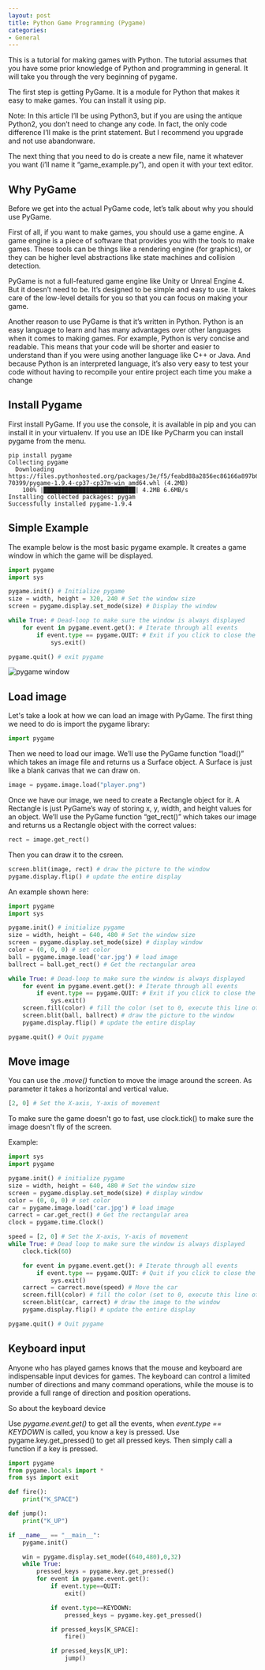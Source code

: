 ```yaml
---
layout: post
title: Python Game Programming (Pygame)
categories:
- General
---
```

This is a tutorial for making games with Python. The tutorial assumes that you have some prior knowledge of Python and programming in general. It will take you through the very beginning of pygame.

The first step is getting PyGame. It is a module for Python that makes it easy to make games. You can install it using pip.

Note: In this article I’ll be using Python3, but if you are using the antique Python2, you don’t need to change any code. In fact, the only code difference I’ll make is the print statement. But I recommend you upgrade and not use abandonware.

The next thing that you need to do is create a new file, name it whatever you want (i’ll name it “game_example.py”), and open it with your text editor.

## Why PyGame

Before we get into the actual PyGame code, let’s talk about why you should use PyGame.

First of all, if you want to make games, you should use a game engine. A game engine is a piece of software that provides you with the tools to make games. These tools can be things like a rendering engine (for graphics), or they can be higher level abstractions like state machines and collision detection.

PyGame is not a full-featured game engine like Unity or Unreal Engine 4. But it doesn’t need to be. It’s designed to be simple and easy to use. It takes care of the low-level details for you so that you can focus on making your game.

Another reason to use PyGame is that it’s written in Python. Python is an easy language to learn and has many advantages over other languages when it comes to making games. For example, Python is very concise and readable. This means that your code will be shorter and easier to understand than if you were using another language like C++ or Java. And because Python is an interpreted language, it’s also very easy to test your code without having to recompile your entire project each time you make a change

## Install Pygame

First install PyGame. If you use the console, it is available in pip and you can install it in your virtualenv. If you use an IDE like PyCharm you can install pygame from the menu. 

```
pip install pygame                
Collecting pygame                   
  Downloading https://files.pythonhosted.org/packages/3e/f5/feabd88a2856ec86166a897b62bfad828bfe7a94a27cbd7ebf07fd
70399/pygame-1.9.4-cp37-cp37m-win_amd64.whl (4.2MB)
    100% |██████████████████████████| 4.2MB 6.6MB/s
Installing collected packages: pygam
Successfully installed pygame-1.9.4 
```

## Simple Example

The example below is the most basic pygame example. It creates a game window in which the game will be displayed.

```python
import pygame
import sys

pygame.init() # Initialize pygame
size = width, height = 320, 240 # Set the window size
screen = pygame.display.set_mode(size) # Display the window

while True: # Dead-loop to make sure the window is always displayed
    for event in pygame.event.get(): # Iterate through all events
        if event.type == pygame.QUIT: # Exit if you click to close the window
            sys.exit()

pygame.quit() # exit pygame
```

![pygame window](/images/pygame-window.png)

## Load image

Let's take a look at how we can load an image with PyGame. The first thing we need to do is import the pygame library:

```python
import pygame
```

Then we need to load our image. We’ll use the PyGame function “load()” which takes an image file and returns us a Surface object. A Surface is just like a blank canvas that we can draw on.

```python
image = pygame.image.load("player.png")
```

Once we have our image, we need to create a Rectangle object for it. A Rectangle is just PyGame’s way of storing x, y, width, and height values for an object. We’ll use the PyGame function “get_rect()” which takes our image and returns us a Rectangle object with the correct values:

```python
rect = image.get_rect()
```

Then you can draw it to the csreen.

```python
screen.blit(image, rect) # draw the picture to the window
pygame.display.flip() # update the entire display
```

An example shown here:

```python
import pygame
import sys

pygame.init() # initialize pygame
size = width, height = 640, 480 # Set the window size
screen = pygame.display.set_mode(size) # display window
color = (0, 0, 0) # set color
ball = pygame.image.load('car.jpg') # load image
ballrect = ball.get_rect() # Get the rectangular area

while True: # Dead-loop to make sure the window is always displayed
    for event in pygame.event.get(): # Iterate through all events
        if event.type == pygame.QUIT: # Exit if you click to close the window
            sys.exit()
    screen.fill(color) # fill the color (set to 0, execute this line of code or not)
    screen.blit(ball, ballrect) # draw the picture to the window
    pygame.display.flip() # update the entire display

pygame.quit() # Quit pygame
```

## Move image

You can use the *.move()* function to move the image around the screen. As parameter it takes a horizontal and vertical value.

```python
[2, 0] # Set the X-axis, Y-axis of movement
```

To make sure the game doesn't go to fast, use clock.tick() to make sure the image doesn't fly of the screen. 

Example:

```python
import sys
import pygame

pygame.init() # initialize pygame
size = width, height = 640, 480 # Set the window size
screen = pygame.display.set_mode(size) # display window
color = (0, 0, 0) # set color
car = pygame.image.load('car.jpg') # load image
carrect = car.get_rect() # Get the rectangular area
clock = pygame.time.Clock()

speed = [2, 0] # Set the X-axis, Y-axis of movement
while True: # Dead loop to make sure the window is always displayed
    clock.tick(60) 

    for event in pygame.event.get(): # Iterate through all events
        if event.type == pygame.QUIT: # Quit if you click to close the window
            sys.exit()
    carrect = carrect.move(speed) # Move the car
    screen.fill(color) # fill the color (set to 0, execute this line of code is the same)
    screen.blit(car, carrect) # draw the image to the window
    pygame.display.flip() # update the entire display

pygame.quit() # Quit pygame
```


## Keyboard input

Anyone who has played games knows that the mouse and keyboard are indispensable input devices for games. The keyboard can control a limited number of directions and many command operations, while the mouse is to provide a full range of direction and position operations. 

So about the keyboard device

Use *pygame.event.get()* to get all the events, when *event.type == KEYDOWN* is called, you know a key is pressed. Use pygame.key.get_pressed() to get all pressed keys. Then simply call a function if a key is pressed.

```python
import pygame
from pygame.locals import *
from sys import exit

def fire():
    print("K_SPACE")

def jump():
    print("K_UP")

if __name__ == "__main__":
    pygame.init()

    win = pygame.display.set_mode((640,480),0,32)
    while True:
        pressed_keys = pygame.key.get_pressed()
        for event in pygame.event.get():
            if event.type==QUIT:
                exit()

            if event.type==KEYDOWN:
                pressed_keys = pygame.key.get_pressed()

            if pressed_keys[K_SPACE]:
                fire()

            if pressed_keys[K_UP]:
                jump()
```


